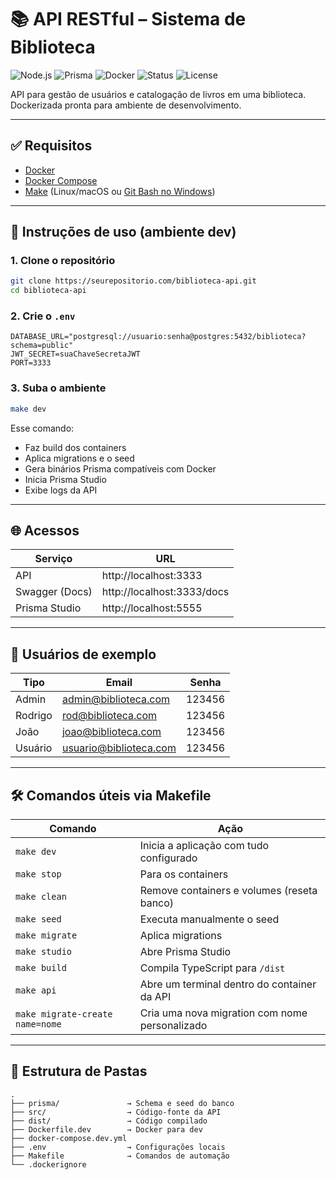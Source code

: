 # 📚 API RESTful – Sistema de Biblioteca

![Node.js](https://img.shields.io/badge/Node.js-20.x-green)
![Prisma](https://img.shields.io/badge/Prisma-ORM-blue)
![Docker](https://img.shields.io/badge/Docker-ready-blue)
![Status](https://img.shields.io/badge/status-em%20desenvolvimento-yellow)
![License](https://img.shields.io/badge/license-MIT-lightgrey)

API para gestão de usuários e catalogação de livros em uma biblioteca. Dockerizada pronta para ambiente de desenvolvimento.

---

## ✅ Requisitos

- [Docker](https://www.docker.com/)
- [Docker Compose](https://docs.docker.com/compose/)
- [Make](https://www.gnu.org/software/make/) (Linux/macOS ou [Git Bash no Windows](https://gitforwindows.org/))

---

## 🚀 Instruções de uso (ambiente dev)

### 1. Clone o repositório

```bash
git clone https://seurepositorio.com/biblioteca-api.git
cd biblioteca-api
```

### 2. Crie o `.env`

```env
DATABASE_URL="postgresql://usuario:senha@postgres:5432/biblioteca?schema=public"
JWT_SECRET=suaChaveSecretaJWT
PORT=3333
```

### 3. Suba o ambiente

```bash
make dev
```

Esse comando:
- Faz build dos containers
- Aplica migrations e o seed
- Gera binários Prisma compatíveis com Docker
- Inicia Prisma Studio
- Exibe logs da API

---

## 🌐 Acessos

| Serviço          | URL                            |
|------------------|---------------------------------|
| API              | http://localhost:3333           |
| Swagger (Docs)   | http://localhost:3333/docs      |
| Prisma Studio    | http://localhost:5555           |

---

## 🧪 Usuários de exemplo

| Tipo       | Email                      | Senha   |
|------------|----------------------------|---------|
| Admin      | admin@biblioteca.com       | 123456  |
| Rodrigo    | rod@biblioteca.com         | 123456  |
| João       | joao@biblioteca.com        | 123456  |
| Usuário    | usuario@biblioteca.com     | 123456  |

---

## 🛠 Comandos úteis via Makefile

| Comando                | Ação                                                       |
|------------------------|------------------------------------------------------------|
| `make dev`             | Inicia a aplicação com tudo configurado                    |
| `make stop`            | Para os containers                                         |
| `make clean`           | Remove containers e volumes (reseta banco)                 |
| `make seed`            | Executa manualmente o seed                                 |
| `make migrate`         | Aplica migrations                                          |
| `make studio`          | Abre Prisma Studio                                         |
| `make build`           | Compila TypeScript para `/dist`                            |
| `make api`             | Abre um terminal dentro do container da API                |
| `make migrate-create name=nome` | Cria uma nova migration com nome personalizado    |

---

## 📁 Estrutura de Pastas

```
.
├── prisma/               → Schema e seed do banco
├── src/                  → Código-fonte da API
├── dist/                 → Código compilado
├── Dockerfile.dev        → Docker para dev
├── docker-compose.dev.yml
├── .env                  → Configurações locais
├── Makefile              → Comandos de automação
└── .dockerignore
```

